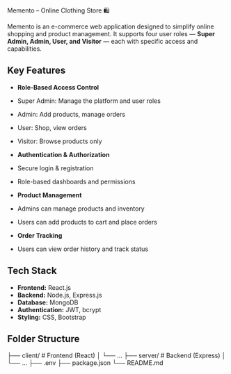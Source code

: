 Memento – Online Clothing Store 🛍️

Memento is an e-commerce web application designed to simplify online shopping and product management. It supports four user roles — **Super Admin, Admin, User, and Visitor** — each with specific access and capabilities.

##  Key Features

-  **Role-Based Access Control**  
  - Super Admin: Manage the platform and user roles  
  - Admin: Add products, manage orders  
  - User: Shop, view orders  
  - Visitor: Browse products only

-  **Authentication & Authorization**  
  - Secure login & registration  
  - Role-based dashboards and permissions

-  **Product Management**  
  - Admins can manage products and inventory  
  - Users can add products to cart and place orders

-  **Order Tracking**  
  - Users can view order history and track status

##  Tech Stack

- **Frontend:** React.js  
- **Backend:** Node.js, Express.js  
- **Database:** MongoDB  
- **Authentication:** JWT, bcrypt  
- **Styling:** CSS, Bootstrap  

## Folder Structure

├── client/ # Frontend (React)
│ └── ...
├── server/ # Backend (Express)
│ └── ...
├── .env
├── package.json
└── README.md
